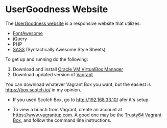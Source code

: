 # UserGoodness Website

The [UserGoodness website](http://www.usergoodness.com) is a responsive website that utilizes:

* [FontAwesome](http://fontawesome.io/)
* jQuery
* PHP
* [SASS](http://sass-lang.com/) (Syntactically Awesome Style Sheets)

To get up and running do the following:
1. Download and install [Oracle VM VirtualBox Manager](http://www.oracle.com/technetwork/es/server-storage/virtualbox/downloads/index.html)
2. Download updated version of [Vagrant](https://www.vagrantup.com/downloads.html)

You can download whatever Vagrant Box you want, but the easiest is https://box.scotch.io/ in my opinion. 

* If you used Scotch Box, go to http://192.168.33.10/ afer it's setup.

* To view a bunch from Vagrant, create an account at https://www.vagrantup.com. A good one may be the [Trusty64 Vagrant Box](https://app.vagrantup.com/ubuntu/boxes/trusty64), and follow the command line instructions.
